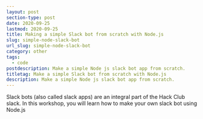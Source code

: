 ```yaml
---
layout: post
section-type: post
date: 2020-09-25
lastmod: 2020-09-25
title: Making a simple Slack bot from scratch with Node.js
slug: simple-node-slack-bot
url_slug: simple-node-slack-bot
category: other
tags:
  - code
postdescription: Make a simple Node js slack bot app from scratch.
titletag: Make a simple Slack bot from scratch with Node.js
description: Make a simple Node js slack bot app from scratch.
---
```

Slack bots (also called slack apps) are an integral part of the Hack Club slack. In this workshop, you will learn how to make your own slack bot using Node.js